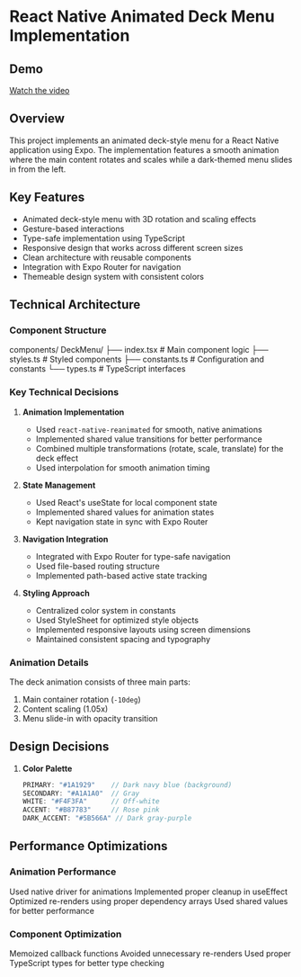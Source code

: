 # React Native Animated Deck Menu Implementation

## Demo

[Watch the video](demo/video.mp4)

## Overview
This project implements an animated deck-style menu for a React Native application using Expo. The implementation features a smooth animation where the main content rotates and scales while a dark-themed menu slides in from the left.

## Key Features
- Animated deck-style menu with 3D rotation and scaling effects
- Gesture-based interactions
- Type-safe implementation using TypeScript
- Responsive design that works across different screen sizes
- Clean architecture with reusable components
- Integration with Expo Router for navigation
- Themeable design system with consistent colors

## Technical Architecture

### Component Structure
components/
  DeckMenu/
    ├── index.tsx        # Main component logic
    ├── styles.ts        # Styled components
    ├── constants.ts     # Configuration and constants
    └── types.ts         # TypeScript interfaces

### Key Technical Decisions

1. **Animation Implementation**
   - Used `react-native-reanimated` for smooth, native animations
   - Implemented shared value transitions for better performance
   - Combined multiple transformations (rotate, scale, translate) for the deck effect
   - Used interpolation for smooth animation timing

2. **State Management**
   - Used React's useState for local component state
   - Implemented shared values for animation states
   - Kept navigation state in sync with Expo Router

3. **Navigation Integration**
   - Integrated with Expo Router for type-safe navigation
   - Used file-based routing structure
   - Implemented path-based active state tracking

4. **Styling Approach**
   - Centralized color system in constants
   - Used StyleSheet for optimized style objects
   - Implemented responsive layouts using screen dimensions
   - Maintained consistent spacing and typography

### Animation Details
The deck animation consists of three main parts:
1. Main container rotation (`-10deg`)
2. Content scaling (1.05x)
3. Menu slide-in with opacity transition

## Design Decisions

1. **Color Palette**
   ```typescript
   PRIMARY: "#1A1929"    // Dark navy blue (background)
   SECONDARY: "#A1A1A0"  // Gray
   WHITE: "#F4F3FA"      // Off-white
   ACCENT: "#B87783"     // Rose pink
   DARK_ACCENT: "#5B566A" // Dark gray-purple

## Performance Optimizations

### Animation Performance

   Used native driver for animations
   Implemented proper cleanup in useEffect
   Optimized re-renders using proper dependency arrays
   Used shared values for better performance


### Component Optimization

   Memoized callback functions
   Avoided unnecessary re-renders
   Used proper TypeScript types for better type checking

